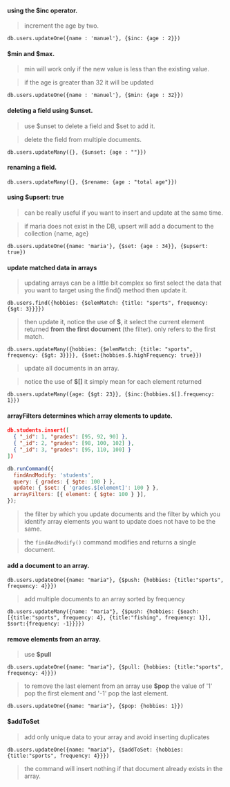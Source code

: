 #### using the \$inc operator.

> increment the age by two.

`db.users.updateOne({name : 'manuel'}, {$inc: {age : 2}})`

#### $min and $max.

> min will work only if the new value is less than the existing value.

> if the age is greater than 32 it will be updated

`db.users.updateOne({name : 'manuel'}, {$min: {age : 32}})`

#### deleting a field using \$unset.

> use $unset to delete a field and $set to add it.

> delete the field from multiple documents.

`db.users.updateMany({}, {$unset: {age : ""}})`

#### renaming a field.

`db.users.updateMany({}, {$rename: {age : "total age"}})`

#### using \$upsert: true

> can be really useful if you want to insert and update at the same time.

> if maria does not exist in the DB, upsert will add a document to the collection {name, age}

`db.users.updateOne({name: 'maria'}, {$set: {age : 34}}, {$upsert: true})`

#### update matched data in arrays

> updating arrays can be a little bit complex so first select the data that you want to target using the find() method then
> update it.

`db.users.find({hobbies: {$elemMatch: {title: "sports", frequency: {$gt: 3}}}})`

> then update it, notice the use of **\$**, it select the current element returned **from** **the first document** (the filter). only refers to the first match.

`db.users.updateMany({hobbies: {$elemMatch: {title: "sports", frequency: {$gt: 3}}}}, {$set:{hobbies.$.highFrequency: true}})`

> update all documents in an array.

> notice the use of **\$[]**
> it simply mean for each element returned

`db.users.updateMany({age: {$gt: 23}}, {$inc:{hobbies.$[].frequency: 1}})`

#### **arrayFilters** determines which array elements to update.

```json
db.students.insert([
  { "_id": 1, "grades": [95, 92, 90] },
  { "_id": 2, "grades": [98, 100, 102] },
  { "_id": 3, "grades": [95, 110, 100] }
])
```

```js
db.runCommand({
  findAndModify: 'students',
  query: { grades: { $gte: 100 } },
  update: { $set: { 'grades.$[element]': 100 } },
  arrayFilters: [{ element: { $gte: 100 } }],
});
```

> the filter by which you update documents and the filter by which you identify array elements you want to update does not have to be the same.

> the `findAndModify()` command modifies and returns a single document.

#### add a document to an array.

`db.users.updateOne({name: "maria"}, {$push: {hobbies: {title:"sports", frequency: 4}}})`

> add multiple documents to an array sorted by frequency

`db.users.updateMany({name: "maria"}, {$push: {hobbies: {$each: [{title:"sports", frequency: 4}, {title:"fishing", frequency: 1}], $sort:{frequency: -1}}}})`

#### remove elements from an array.

> use **\$pull**

`db.users.updateOne({name: "maria"}, {$pull: {hobbies: {title:"sports", frequency: 4}}})`

> to remove the last element from an array use **\$pop**
> the value of '1' pop the first element and '-1' pop the last element.

`db.users.updateOne({name: "maria"}, {$pop: {hobbies: 1}})`

#### \$addToSet

> add only unique data to your array and avoid inserting duplicates

`db.users.updateOne({name: "maria"}, {$addToSet: {hobbies: {title:"sports", frequency: 4}}})`

> the command will insert nothing if that document already exists in the array.

